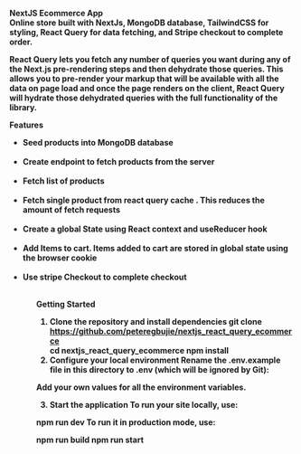 <b>NextJS Ecommerce App<b></br>
Online store built with NextJs, MongoDB database, TailwindCSS for styling, React Query for data fetching, and Stripe checkout to complete order.

React Query lets you fetch any number of queries you want during any of the Next.js pre-rendering steps and then dehydrate those queries. This allows you to pre-render your markup that will be available with all the data on page load and once the page renders on the client, React Query will hydrate those dehydrated queries with the full functionality of the library.

<b>Features</b></br>

<ul>
<li>Seed products into MongoDB database</li></br>
<li>Create endpoint to fetch products from the server</li></br>
<li>Fetch list of products</li></br>
<li>Fetch single product from react query cache . This reduces the amount of fetch requests</li></br>
<li>Create a global State using React context and useReducer hook</li></br>
<li>Add Items to cart. Items added to cart are stored in global state using the browser cookie</li></br>
<li>Use stripe Checkout to complete checkout</li></br>
<ul>

<b>Getting Started</b>

1. Clone the repository and install dependencies
   git clone https://github.com/peteregbujie/nextjs_react_query_ecommerce</br>
   cd nextjs_react_query_ecommerce
   npm install
2. Configure your local environment
   Rename the .env.example file in this directory to .env (which will be ignored by Git):

Add your own values for all the environment variables.

3. Start the application
   To run your site locally, use:

npm run dev
To run it in production mode, use:

npm run build
npm run start
